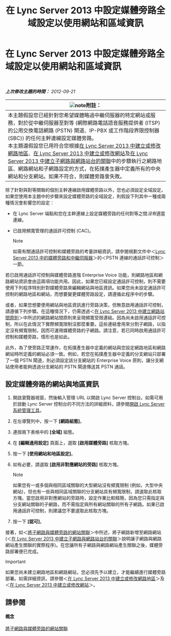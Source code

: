 ﻿---
title: 在 Lync Server 2013 中設定媒體旁路全域設定以使用網站和區域資訊
TOCTitle: 在 Lync Server 2013 中設定媒體旁路全域設定以使用網站和區域資訊
ms:assetid: 0a21cdf1-f350-49da-b346-70806f256bea
ms:mtpsurl: https://technet.microsoft.com/zh-tw/library/Gg398150(v=OCS.15)
ms:contentKeyID: 49290032
ms.date: 08/10/2015
mtps_version: v=OCS.15
ms.translationtype: HT
---

# 在 Lync Server 2013 中設定媒體旁路全域設定以使用網站和區域資訊

 

_**上次修改主題的時間：** 2012-09-21_

<table>
<thead>
<tr class="header">
<th><img src="images/Gg398811.note(OCS.15).gif" title="note" alt="note" />附註：</th>
</tr>
</thead>
<tbody>
<tr class="odd">
<td>本主題假設您已經針對您希望媒體略過中繼伺服器的特定網站或服務，對於從中繼伺服器至對等 (網際網路電話語音服務提供者 (ITSP) 的公用交換電話網路 (PSTN) 閘道、IP-PBX 或工作階段界限控制器 (SBC)) 的任何主幹連線設定媒體旁路。<br />
本主題還假設您已用符合您根據<a href="lync-server-2013-create-or-modify-a-network-region.md">在 Lync Server 2013 中建立或修改網路地區</a>、<a href="lync-server-2013-create-or-modify-a-network-site.md">在 Lync Server 2013 中建立或修改網站</a>及<a href="lync-server-2013-associate-a-subnet-with-a-network-site.md">在 Lync Server 2013 中建立子網路與網路站台的關聯</a>中的步驟執行之網路地區、網路網站和子網路設定的方式，在拓撲產生器中定義所有的中央網站和分支網站。如果不符合，則媒體旁路會失敗。</td>
</tr>
</tbody>
</table>


除了針對與對等關聯的個別主幹連線啟用媒體旁路以外，您也必須設定全域設定。如果您使用本主題中的步驟來設定媒體旁路的全域設定，則假設下列其中一種或兩種情況會影響您的設定：

  - 在 Lync Server 端點和您在主幹連線上設定媒體旁路的任何對等之間*沒有*適當連線。

  - 已啟用頻寬管理的通話許可控制 (CAC)。
    
    > [!NOTE]  
    > 如需有關通話許可控制和媒體旁路的考量詳細資訊，請參閱規劃文件中＜<a href="lync-server-2013-media-bypass-and-mediation-server.md">Lync Server 2013 中的媒體旁路和中繼伺服器</a>＞的＜PSTN 連線的通話許可控制＞一節。
    


若已啟用通話許可控制與媒體旁路進階 Enterprise Voice 功能，則網路地區和網路網站資訊會由這兩項功能共用。因此，如果您已經設定通話許可控制，則不需要使用下列程序特別針對媒體旁路來編輯網站與地區資訊。如果您尚未設定通話許可控制的網路地區和網站，而想要變更媒體旁路設定，請遵循此程序中的步驟。

或者，如果您想要使用網站與地區資訊進行旁路決策，但無意啟用通話許可控制，請遵循下列步驟。在這種情況下，仍需透過＜[在 Lync Server 2013 中建立網路站間原則](lync-server-2013-create-network-intersite-policies.md)＞中所述的網路網站間原則來呈現頻寬受限連結。因為尚未啟用通話許可控制，所以在此情況下實際頻寬限制沒那麼重要。這些連結會用來分割子網路，以指定沒有頻寬限制，因而可運用媒體旁路的子網路。請注意，若已同時啟用通話許可控制和媒體旁路，情形也是如此。

此外，為了使旁路正常運作，在拓撲產生器中定義的網站與您設定網路地區和網路網站時所定義的網站必須一致。例如，若您在拓撲產生器中定義的分支網站只部署了一個 PSTN 閘道，則必須設定該分支網站的 Enterprise Voice 原則，讓分支網站使用者能夠透過分支網站的 PSTN 閘道傳送其 PSTN 通話。

## 設定媒體旁路的網站與地區資訊

1.  開啟瀏覽器視窗，然後輸入管理 URL 以開啟 Lync Server 控制台。如需可用於啟動 Lync Server 控制台的不同方法的詳細資料，請參閱[開啟 Lync Server 系統管理工具](lync-server-2013-open-lync-server-administrative-tools.md)。

2.  在左導覽列中，按一下 **\[網路組態\]**。

3.  連按兩下表格中的 **\[全域\]** 組態。

4.  在 **\[編輯通用設定\]** 頁面上，選取 **\[啟用媒體旁路\]** 核取方塊。

5.  按一下 **\[使用網站和地區設定\]**。

6.  如有必要，請選取 **\[啟用非對應網站的旁路\]** 核取方塊。
    
    > [!NOTE]  
    > 如果您有一或多個與相同區域關聯的大型網站沒有頻寬限制 (例如，大型中央網站)，但也有一些與相同區域關聯的分支網站具有頻寬限制，請選取此核取方塊。當您啟用非對應網站的旁路時，設定作業比較精簡，因為您只需指定與分支網站關聯的子網路，而不需指定與所有網站關聯的所有子網路。如果已啟用通話許可控制，則建議您不要選取此核取方塊。
    


7.  按一下 **\[認可\]**。

接著，如＜[將子網路與媒體旁路的網站關聯](lync-server-2013-associate-subnets-with-network-sites-for-media-bypass.md)＞中所述，將子網路新增至網路網站 (＜[在 Lync Server 2013 中建立子網路與網路站台的關聯](lync-server-2013-associate-a-subnet-with-a-network-site.md)＞說明讓子網路與網路網站產生關聯的實際程序)。在您讓所有子網路與網路網站產生關聯之後，媒體旁路部署便已完成。

> [!IMPORTANT]  
> 如果您尚未建立網路地區和網路網站，您必須先予以建立，才能繼續進行媒體旁路部署。如需詳細資訊，請參閱＜<a href="lync-server-2013-create-or-modify-a-network-region.md">在 Lync Server 2013 中建立或修改網路地區</a>＞及＜<a href="lync-server-2013-create-or-modify-a-network-site.md">在 Lync Server 2013 中建立或修改網站</a>＞。



## 請參閱

#### 概念

[將子網路與媒體旁路的網站關聯](lync-server-2013-associate-subnets-with-network-sites-for-media-bypass.md)

